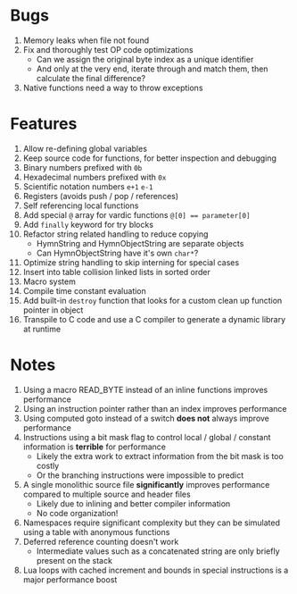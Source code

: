# Bugs

1. Memory leaks when file not found
1. Fix and thoroughly test OP code optimizations
   - Can we assign the original byte index as a unique identifier
   - And only at the very end, iterate through and match them, then calculate the final difference?
1. Native functions need a way to throw exceptions

# Features

1. Allow re-defining global variables
1. Keep source code for functions, for better inspection and debugging
1. Binary numbers prefixed with `0b`
1. Hexadecimal numbers prefixed with `0x`
1. Scientific notation numbers `e+1` `e-1`
1. Registers (avoids push / pop / references)
1. Self referencing local functions
1. Add special `@` array for vardic functions `@[0] == parameter[0]`
1. Add `finally` keyword for try blocks
1. Refactor string related handling to reduce copying
   - HymnString and HymnObjectString are separate objects
   - Can HymnObjectString have it's own `char*`?
1. Optimize string handling to skip interning for special cases
1. Insert into table collision linked lists in sorted order
1. Macro system
1. Compile time constant evaluation
1. Add built-in `destroy` function that looks for a custom clean up function pointer in object
1. Transpile to C code and use a C compiler to generate a dynamic library at runtime

# Notes

1. Using a macro READ_BYTE instead of an inline functions improves performance
1. Using an instruction pointer rather than an index improves performance
1. Using computed goto instead of a switch **does not** always improve performance
1. Instructions using a bit mask flag to control local / global / constant information is **terrible** for performance
   - Likely the extra work to extract information from the bit mask is too costly
   - Or the branching instructions were impossible to predict
1. A single monolithic source file **significantly** improves performance compared to multiple source and header files
   - Likely due to inlining and better compiler information
   - No code organization!
1. Namespaces require significant complexity but they can be simulated using a table with anonymous functions
1. Deferred reference counting doesn't work
   - Intermediate values such as a concatenated string are only briefly present on the stack
1. Lua loops with cached increment and bounds in special instructions is a major performance boost
